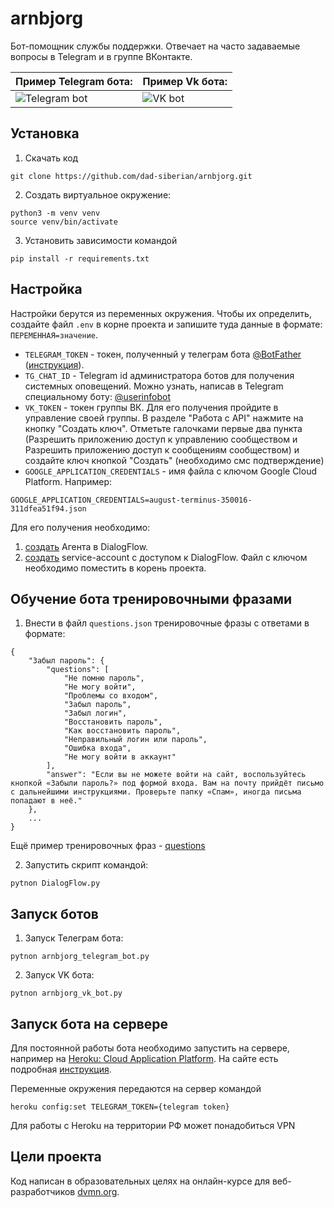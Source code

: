 # arnbjorg

Бот-помощник службы поддержки. Отвечает на часто задаваемые вопросы в Telegram и в группе ВКонтакте.

|Пример Telegram бота:|Пример Vk бота:|
|--|--|
|![Telegram bot](https://dvmn.org/filer/canonical/1569214094/323/)|![VK bot](https://dvmn.org/filer/canonical/1569214089/322/)|


## Установка

1. Скачать код

```
git clone https://github.com/dad-siberian/arnbjorg.git

```

2. Создать виртуальное окружение:

```
python3 -m venv venv
source venv/bin/activate
```

3. Установить зависимости командой

```
pip install -r requirements.txt
```

## Настройка

Настройки берутся из переменных окружения. Чтобы их определить, создайте файл `.env` в корне проекта и запишите туда данные в формате: `ПЕРЕМЕННАЯ=значение`.

- `TELEGRAM_TOKEN` - токен, полученный у телеграм бота [@BotFather](https://telegram.me/BotFather) ([инструкция](https://botcreators.ru/blog/kak-sozdat-svoego-bota-v-botfather/)).
- `TG_CHAT_ID` - Telegram id администратора ботов для получения системных оповещений. Можно узнать, написав в Telegram специальному боту: [@userinfobot](https://t.me/userinfobot)
- `VK_TOKEN` - токен группы ВК. Для его получения пройдите в управление своей группы. В разделе "Работа с API" нажмите на кнопку "Создать ключ". Отметьте галочками первые два пункта (Разрешить приложению доступ к управлению сообществом и Разрешить приложению доступ к сообщениям сообществом) и создайте ключ кнопкой "Создать" (необходимо смс подтверждение)
- `GOOGLE_APPLICATION_CREDENTIALS` - имя файла с ключом Google Cloud Platform.
  Например:

```
GOOGLE_APPLICATION_CREDENTIALS=august-terminus-350016-311dfea51f94.json
```

Для его получения необходимо:

1. [создать](https://cloud.google.com/dialogflow/es/docs/quick/build-agent) Агента в DialogFlow.
2. [создать](https://cloud.google.com/dialogflow/es/docs/quick/setup) service-account с доступом к DialogFlow. Файл с ключом необходимо поместить в корень проекта.

## Обучение бота тренировочными фразами

1. Внести в файл `questions.json` тренировочные фразы с ответами в формате:

```
{
    "Забыл пароль": {
        "questions": [
            "Не помню пароль",
            "Не могу войти",
            "Проблемы со входом",
            "Забыл пароль",
            "Забыл логин",
            "Восстановить пароль",
            "Как восстановить пароль",
            "Неправильный логин или пароль",
            "Ошибка входа",
            "Не могу войти в аккаунт"
        ],
        "answer": "Если вы не можете войти на сайт, воспользуйтесь кнопкой «Забыли пароль?» под формой входа. Вам на почту прийдёт письмо с дальнейшими инструкциями. Проверьте папку «Спам», иногда письма попадают в неё."
    },
    ...
}
```

Ещё пример тренировочных фраз - [questions](https://dvmn.org/media/filer_public/a7/db/a7db66c0-1259-4dac-9726-2d1fa9c44f20/questions.json)

2. Запустить скрипт командой:

```
pytnon DialogFlow.py
```

## Запуск ботов

1. Запуск Телеграм бота:

```
pytnon arnbjorg_telegram_bot.py
```

2. Запуск VK бота:

```
pytnon arnbjorg_vk_bot.py
```

## Запуск бота на сервере

Для постоянной работы бота необходимо запустить на сервере, например на [Heroku: Cloud Application Platform](https://www.heroku.com).
На сайте есть подробная [инструкция](https://devcenter.heroku.com/articles/getting-started-with-python).


Переменные окружения передаются на сервер командой
```
heroku config:set TELEGRAM_TOKEN={telegram token}
```

Для работы с Heroku на территории РФ может понадобиться VPN

## Цели проекта

Код написан в образовательных целях на онлайн-курсе для веб-разработчиков [dvmn.org](https://dvmn.org/).

